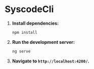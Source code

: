 # SyscodeCli

1.  **Install dependencies:**
    ```bash
    npm install
    ```

2.  **Run the development server:**
    ```bash
    ng serve
    ```

3.  **Navigate to `http://localhost:4200/`.**
